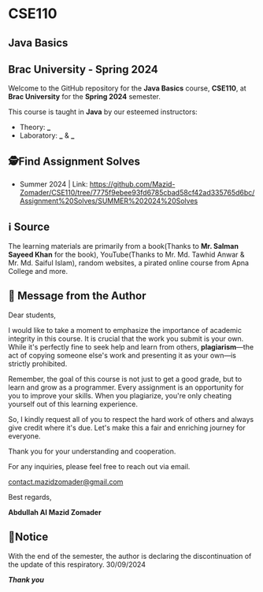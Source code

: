# CSE110
## Java Basics
## Brac University - Spring 2024

Welcome to the GitHub repository for the **Java Basics** course, **CSE110**, at **Brac University** for the **Spring 2024** semester.

This course is taught in **Java** by our esteemed instructors:
- Theory: **_**
- Laboratory: **_** & **_**
## 🕵Find Assignment Solves
- Summer 2024 | Link: https://github.com/Mazid-Zomader/CSE110/tree/7775f9ebee93fd6785cbad58cf42ad335765d6bc/Assignment%20Solves/SUMMER%202024%20Solves
## ℹ️ Source
The learning materials are primarily from a book(Thanks to **Mr. Salman Sayeed Khan** for the book), YouTube(Thanks to Mr. Md. Tawhid Anwar & Mr. Md. Saiful Islam), random websites, a pirated online course from Apna College and more.


## 📝 Message from the Author

Dear students,

I would like to take a moment to emphasize the importance of academic integrity in this course. It is crucial that the work you submit is your own. While it's perfectly fine to seek help and learn from others, **plagiarism**—the act of copying someone else's work and presenting it as your own—is strictly prohibited.

Remember, the goal of this course is not just to get a good grade, but to learn and grow as a programmer. Every assignment is an opportunity for you to improve your skills. When you plagiarize, you're only cheating yourself out of this learning experience.

So, I kindly request all of you to respect the hard work of others and always give credit where it's due. Let's make this a fair and enriching journey for everyone.

Thank you for your understanding and cooperation.

For any inquiries, please feel free to reach out via email.

contact.mazidzomader@gmail.com

Best regards,

**Abdullah Al Mazid Zomader**

## 📢Notice
With the end of the semester, the author is declaring the discontinuation of the update of this respiratory. 30/09/2024

***Thank you***
